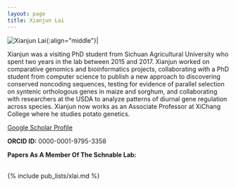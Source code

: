 ```yaml
---
layout: page
title: Xianjun Lai
---
```


![Xianjun Lai](/images/People_Images/xlai.jpg){:align="middle"}|

Xianjun was a visiting PhD student from Sichuan Agricultural University who spent two years in the lab between 2015 and 2017. Xianjun worked on comparative genomics and bioinformatics projects, collaborating with a PhD student from computer science to publish a new approach to discovering conserved noncoding sequences, testing for evidence of parallel selection on syntenic orthologous genes in maize and sorghum, and collaborating with researchers at the USDA to analyze patterns of diurnal gene regulation across species. Xianjun now works as an Associate Professor at XiChang College where he studies potato genetics.

[Google Scholar Profile](https://scholar.google.com/citations?user=y2lnwC0AAAAJ)

**ORCID ID:** 0000-0001-9795-3358

**Papers As A Member Of The Schnable Lab:**<br><br>

{% include pub_lists/xlai.md %}
